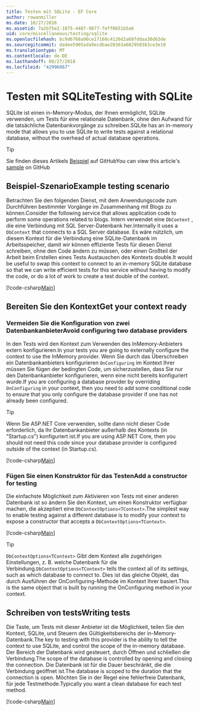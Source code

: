 ```yaml
---
title: Testen mit SQLite - EF Core
author: rowanmiller
ms.date: 10/27/2016
ms.assetid: 7a2b75e2-1875-4487-9877-feff0651b5a6
uid: core/miscellaneous/testing/sqlite
ms.openlocfilehash: bc9d6768a90ce17160c4126d2a68fddaa30d63de
ms.sourcegitcommit: dadee5905ada9ecdbae28363a682950383ce3e10
ms.translationtype: MT
ms.contentlocale: de-DE
ms.lasthandoff: 08/27/2018
ms.locfileid: "42996867"
---
```

# <a name="testing-with-sqlite"></a><span data-ttu-id="a23ce-102">Testen mit SQLite</span><span class="sxs-lookup"><span data-stu-id="a23ce-102">Testing with SQLite</span></span>

<span data-ttu-id="a23ce-103">SQLite ist einen in-Memory-Modus, der Ihnen ermöglicht, SQLite verwenden, um Tests für eine relationale Datenbank, ohne den Aufwand für die tatsächliche Datenbankvorgänge zu schreiben.</span><span class="sxs-lookup"><span data-stu-id="a23ce-103">SQLite has an in-memory mode that allows you to use SQLite to write tests against a relational database, without the overhead of actual database operations.</span></span>

> [!TIP]  
> <span data-ttu-id="a23ce-104">Sie finden dieses Artikels [Beispiel](https://github.com/aspnet/EntityFramework.Docs/tree/master/samples/core/Miscellaneous/Testing) auf GitHub</span><span class="sxs-lookup"><span data-stu-id="a23ce-104">You can view this article's [sample](https://github.com/aspnet/EntityFramework.Docs/tree/master/samples/core/Miscellaneous/Testing) on GitHub</span></span>

## <a name="example-testing-scenario"></a><span data-ttu-id="a23ce-105">Beispiel-Szenario</span><span class="sxs-lookup"><span data-stu-id="a23ce-105">Example testing scenario</span></span>

<span data-ttu-id="a23ce-106">Betrachten Sie den folgenden Dienst, mit dem Anwendungscode zum Durchführen bestimmter Vorgänge im Zusammenhang mit Blogs zu können.</span><span class="sxs-lookup"><span data-stu-id="a23ce-106">Consider the following service that allows application code to perform some operations related to blogs.</span></span> <span data-ttu-id="a23ce-107">Intern verwendet eine `DbContext` , die eine Verbindung mit SQL Server-Datenbank her.</span><span class="sxs-lookup"><span data-stu-id="a23ce-107">Internally it uses a `DbContext` that connects to a SQL Server database.</span></span> <span data-ttu-id="a23ce-108">Es wäre nützlich, um diesem Kontext für die Verbindung eine SQLite-Datenbank im Arbeitsspeicher, damit wir können effiziente Tests für diesen Dienst schreiben, ohne den Code ändern zu müssen, oder einen Großteil der Arbeit beim Erstellen eines Tests Austauschen des Kontexts double.</span><span class="sxs-lookup"><span data-stu-id="a23ce-108">It would be useful to swap this context to connect to an in-memory SQLite database so that we can write efficient tests for this service without having to modify the code, or do a lot of work to create a test double of the context.</span></span>

[!code-csharp[Main](../../../../samples/core/Miscellaneous/Testing/BusinessLogic/BlogService.cs)]

## <a name="get-your-context-ready"></a><span data-ttu-id="a23ce-109">Bereiten Sie den Kontext</span><span class="sxs-lookup"><span data-stu-id="a23ce-109">Get your context ready</span></span>

### <a name="avoid-configuring-two-database-providers"></a><span data-ttu-id="a23ce-110">Vermeiden Sie die Konfiguration von zwei Datenbankanbieter</span><span class="sxs-lookup"><span data-stu-id="a23ce-110">Avoid configuring two database providers</span></span>

<span data-ttu-id="a23ce-111">In den Tests wird den Kontext zum Verwenden des InMemory-Anbieters extern konfigurieren.</span><span class="sxs-lookup"><span data-stu-id="a23ce-111">In your tests you are going to externally configure the context to use the InMemory provider.</span></span> <span data-ttu-id="a23ce-112">Wenn Sie durch das Überschreiben ein Datenbankanbieters konfigurieren `OnConfiguring` im Kontext Ihrer müssen Sie fügen der bedingten Code, um sicherzustellen, dass Sie nur den Datenbankanbieter konfigurieren, wenn eine nicht bereits konfiguriert wurde.</span><span class="sxs-lookup"><span data-stu-id="a23ce-112">If you are configuring a database provider by overriding `OnConfiguring` in your context, then you need to add some conditional code to ensure that you only configure the database provider if one has not already been configured.</span></span>

> [!TIP]  
> <span data-ttu-id="a23ce-113">Wenn Sie ASP.NET Core verwenden, sollte dann nicht dieser Code erforderlich, da Ihr Datenbankanbieter außerhalb des Kontexts (in "Startup.cs") konfiguriert ist.</span><span class="sxs-lookup"><span data-stu-id="a23ce-113">If you are using ASP.NET Core, then you should not need this code since your database provider is configured outside of the context (in Startup.cs).</span></span>

[!code-csharp[Main](../../../../samples/core/Miscellaneous/Testing/BusinessLogic/BloggingContext.cs#OnConfiguring)]

### <a name="add-a-constructor-for-testing"></a><span data-ttu-id="a23ce-114">Fügen Sie einen Konstruktor für das Testen</span><span class="sxs-lookup"><span data-stu-id="a23ce-114">Add a constructor for testing</span></span>

<span data-ttu-id="a23ce-115">Die einfachste Möglichkeit zum Aktivieren von Tests mit einer anderen Datenbank ist so ändern Sie den Kontext, um einen Konstruktor verfügbar machen, die akzeptiert eine `DbContextOptions<TContext>`.</span><span class="sxs-lookup"><span data-stu-id="a23ce-115">The simplest way to enable testing against a different database is to modify your context to expose a constructor that accepts a `DbContextOptions<TContext>`.</span></span>

[!code-csharp[Main](../../../../samples/core/Miscellaneous/Testing/BusinessLogic/BloggingContext.cs#Constructors)]

> [!TIP]  
> <span data-ttu-id="a23ce-116">`DbContextOptions<TContext>` Gibt dem Kontext alle zugehörigen Einstellungen, z. B. welche Datenbank für die Verbindung.</span><span class="sxs-lookup"><span data-stu-id="a23ce-116">`DbContextOptions<TContext>` tells the context all of its settings, such as which database to connect to.</span></span> <span data-ttu-id="a23ce-117">Dies ist das gleiche Objekt, das durch Ausführen der OnConfiguring-Methode im Kontext Ihrer basiert.</span><span class="sxs-lookup"><span data-stu-id="a23ce-117">This is the same object that is built by running the OnConfiguring method in your context.</span></span>

## <a name="writing-tests"></a><span data-ttu-id="a23ce-118">Schreiben von tests</span><span class="sxs-lookup"><span data-stu-id="a23ce-118">Writing tests</span></span>

<span data-ttu-id="a23ce-119">Die Taste, um Tests mit dieser Anbieter ist die Möglichkeit, teilen Sie den Kontext, SQLite, und Steuern des Gültigkeitsbereichs der in-Memory-Datenbank.</span><span class="sxs-lookup"><span data-stu-id="a23ce-119">The key to testing with this provider is the ability to tell the context to use SQLite, and control the scope of the in-memory database.</span></span> <span data-ttu-id="a23ce-120">Der Bereich der Datenbank wird gesteuert, durch Öffnen und schließen die Verbindung.</span><span class="sxs-lookup"><span data-stu-id="a23ce-120">The scope of the database is controlled by opening and closing the connection.</span></span> <span data-ttu-id="a23ce-121">Die Datenbank ist für die Dauer beschränkt, die die Verbindung geöffnet ist.</span><span class="sxs-lookup"><span data-stu-id="a23ce-121">The database is scoped to the duration that the connection is open.</span></span> <span data-ttu-id="a23ce-122">Möchten Sie in der Regel eine fehlerfreie Datenbank, für jede Testmethode.</span><span class="sxs-lookup"><span data-stu-id="a23ce-122">Typically you want a clean database for each test method.</span></span>

[!code-csharp[Main](../../../../samples/core/Miscellaneous/Testing/TestProject/SQLite/BlogServiceTests.cs)]
